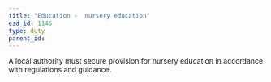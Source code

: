 ```yaml
---
title: "Education -  nursery education"
esd_id: 1146
type: duty
parent_id:  
---
```


A local authority must secure provision for nursery education in accordance with regulations and guidance.

